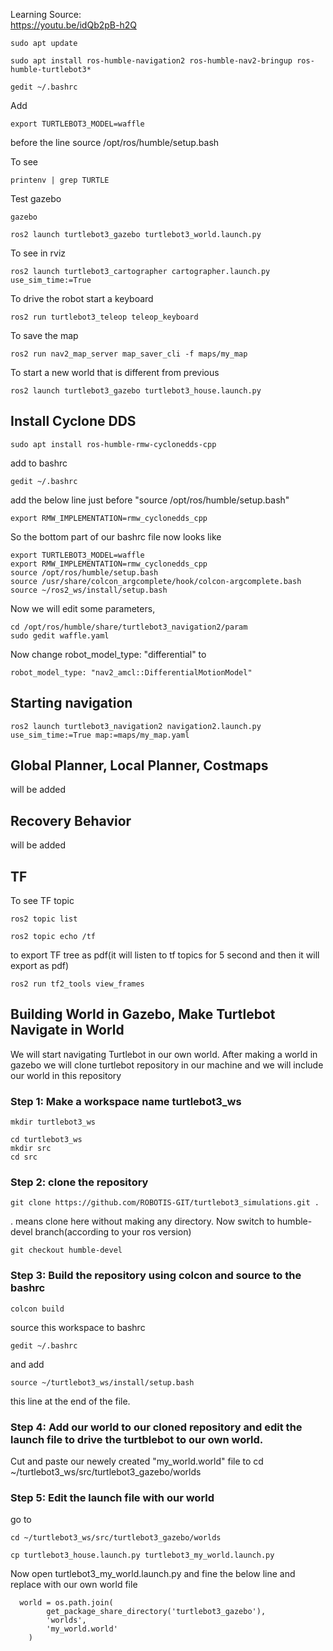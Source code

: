 Learning Source:</br>
https://youtu.be/idQb2pB-h2Q

```
sudo apt update
```
```
sudo apt install ros-humble-navigation2 ros-humble-nav2-bringup ros-humble-turtlebot3*
```
```
gedit ~/.bashrc
```
Add
```
export TURTLEBOT3_MODEL=waffle
```
before the line source /opt/ros/humble/setup.bash

To see
```
printenv | grep TURTLE
```
Test gazebo 
```
gazebo
```
```
ros2 launch turtlebot3_gazebo turtlebot3_world.launch.py
```
To see in rviz
```
ros2 launch turtlebot3_cartographer cartographer.launch.py use_sim_time:=True
```
To drive the robot start a keyboard
```
ros2 run turtlebot3_teleop teleop_keyboard
```
To save the map
```
ros2 run nav2_map_server map_saver_cli -f maps/my_map
```
To start a new world that is different from previous
```
ros2 launch turtlebot3_gazebo turtlebot3_house.launch.py
```
## Install Cyclone DDS
```
sudo apt install ros-humble-rmw-cyclonedds-cpp
```
add to bashrc
```
gedit ~/.bashrc
```
add the below line just before "source /opt/ros/humble/setup.bash" 
```
export RMW_IMPLEMENTATION=rmw_cyclonedds_cpp
```
So the bottom part of our bashrc file now looks like
```
export TURTLEBOT3_MODEL=waffle
export RMW_IMPLEMENTATION=rmw_cyclonedds_cpp
source /opt/ros/humble/setup.bash
source /usr/share/colcon_argcomplete/hook/colcon-argcomplete.bash
source ~/ros2_ws/install/setup.bash
```
Now we will edit some parameters,
```
cd /opt/ros/humble/share/turtlebot3_navigation2/param
sudo gedit waffle.yaml
```
Now change robot_model_type: "differential" to
```
robot_model_type: "nav2_amcl::DifferentialMotionModel"
```


## Starting navigation
```
ros2 launch turtlebot3_navigation2 navigation2.launch.py use_sim_time:=True map:=maps/my_map.yaml
```
## Global Planner, Local Planner, Costmaps
will be added
## Recovery Behavior
will be added
## TF
To see TF topic
```
ros2 topic list
```
```
ros2 topic echo /tf
```
to export TF tree as pdf(it will listen to tf topics for 5 second and then it will export as pdf)
```
ros2 run tf2_tools view_frames 
```

## Building World in Gazebo, Make Turtlebot Navigate in World
We will start navigating Turtlebot in our own world. After making a world in gazebo we will clone turtlebot repository in our machine and we will include our world in this repository</br>
### Step 1: Make a workspace name turtlebot3_ws
```
mkdir turtlebot3_ws
```
```
cd turtlebot3_ws
mkdir src
cd src
```
### Step 2: clone the repository
```
git clone https://github.com/ROBOTIS-GIT/turtlebot3_simulations.git .

```
. means clone here without making any directory. Now switch to humble-devel branch(according to your ros version)
```
git checkout humble-devel
```
### Step 3: Build the repository using colcon and source to the bashrc 
```
colcon build
```
source this workspace to bashrc
```
gedit ~/.bashrc 
```
and add
```
source ~/turtlebot3_ws/install/setup.bash
```
this line at the end of the file.</br>

### Step 4: Add our world to our cloned repository and edit the launch file to drive the turtblebot to our own world.
Cut and paste our newely created "my_world.world" file to cd ~/turtlebot3_ws/src/turtlebot3_gazebo/worlds

### Step 5: Edit the launch file with our world
go to 
```
cd ~/turtlebot3_ws/src/turtlebot3_gazebo/worlds
```
```
cp turtlebot3_house.launch.py turtlebot3_my_world.launch.py
```
Now open turtlebot3_my_world.launch.py and fine the below line and replace with our own world file
```
  world = os.path.join(
        get_package_share_directory('turtlebot3_gazebo'),
        'worlds',
        'my_world.world'
    )
```













